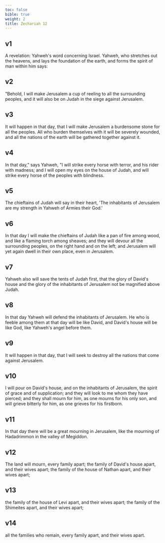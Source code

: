 ```yaml
---
toc: false
bible: true
weight: 2
title: Zechariah 12
---
```




## v1 
A revelation: Yahweh's word concerning Israel. Yahweh, who stretches out the heavens, and lays the foundation of the earth, and forms the spirit of man within him says: 

## v2 
"Behold, I will make Jerusalem a cup of reeling to all the surrounding peoples, and it will also be on Judah in the siege against Jerusalem. 

## v3 
It will happen in that day, that I will make Jerusalem a burdensome stone for all the peoples. All who burden themselves with it will be severely wounded, and all the nations of the earth will be gathered together against it. 

## v4 
In that day," says Yahweh, "I will strike every horse with terror, and his rider with madness; and I will open my eyes on the house of Judah, and will strike every horse of the peoples with blindness. 

## v5 
The chieftains of Judah will say in their heart, 'The inhabitants of Jerusalem are my strength in Yahweh of Armies their God.' 

## v6 
In that day I will make the chieftains of Judah like a pan of fire among wood, and like a flaming torch among sheaves; and they will devour all the surrounding peoples, on the right hand and on the left; and Jerusalem will yet again dwell in their own place, even in Jerusalem. 

## v7 
Yahweh also will save the tents of Judah first, that the glory of David's house and the glory of the inhabitants of Jerusalem not be magnified above Judah. 

## v8 
In that day Yahweh will defend the inhabitants of Jerusalem. He who is feeble among them at that day will be like David, and David's house will be like God, like Yahweh's angel before them. 

## v9 
It will happen in that day, that I will seek to destroy all the nations that come against Jerusalem. 

## v10 
I will pour on David's house, and on the inhabitants of Jerusalem, the spirit of grace and of supplication; and they will look to me whom they have pierced; and they shall mourn for him, as one mourns for his only son, and will grieve bitterly for him, as one grieves for his firstborn. 

## v11 
In that day there will be a great mourning in Jerusalem, like the mourning of Hadadrimmon in the valley of Megiddon. 

## v12 
The land will mourn, every family apart; the family of David's house apart, and their wives apart; the family of the house of Nathan apart, and their wives apart; 

## v13 
the family of the house of Levi apart, and their wives apart; the family of the Shimeites apart, and their wives apart; 

## v14 
all the families who remain, every family apart, and their wives apart.

